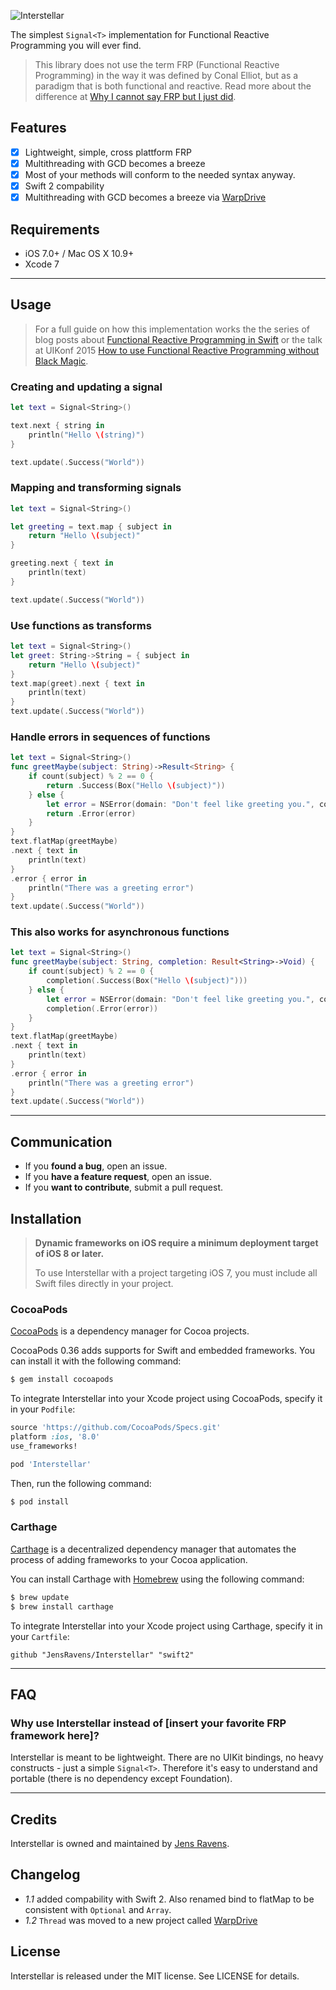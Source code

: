 ![Interstellar](https://raw.githubusercontent.com/JensRavens/Interstellar/assets/header.jpg)

The simplest `Signal<T>` implementation for Functional Reactive Programming you will ever find.

> This library does not use the term FRP (Functional Reactive Programming) in the way it was
> defined by Conal Elliot, but as a paradigm that is both functional and reactive. Read more
> about the difference at [Why I cannot say FRP but I just did](https://medium.com/@andrestaltz/why-i-cannot-say-frp-but-i-just-did-d5ffaa23973b).

## Features

- [x] Lightweight, simple, cross plattform FRP
- [x] Multithreading with GCD becomes a breeze
- [x] Most of your methods will conform to the needed syntax anyway.
- [x] Swift 2 compability
- [x] Multithreading with GCD becomes a breeze via [WarpDrive](https://github.com/jensravens/warpdrive)

## Requirements

- iOS 7.0+ / Mac OS X 10.9+
- Xcode 7

---

## Usage

> For a full guide on how this implementation works the the series of blog posts about
> [Functional Reactive Programming in Swift](http://jensravens.de/series/functional-reactive-programming-in-swift/)
> or the talk at UIKonf 2015 [How to use Functional Reactive Programming without Black Magic](http://jensravens.de/uikonf-talk/).

### Creating and updating a signal

```swift
let text = Signal<String>()

text.next { string in
    println("Hello \(string)")
}

text.update(.Success("World"))
```

### Mapping and transforming signals

```swift
let text = Signal<String>()

let greeting = text.map { subject in
    return "Hello \(subject)"
}

greeting.next { text in
    println(text)
}

text.update(.Success("World"))
```

### Use functions as transforms

```swift
let text = Signal<String>()
let greet: String->String = { subject in
    return "Hello \(subject)"
}
text.map(greet).next { text in
    println(text)
}
text.update(.Success("World"))
```

### Handle errors in sequences of functions

```swift
let text = Signal<String>()
func greetMaybe(subject: String)->Result<String> {
    if count(subject) % 2 == 0 {
        return .Success(Box("Hello \(subject)"))
    } else {
        let error = NSError(domain: "Don't feel like greeting you.", code: 401, userInfo: nil)
        return .Error(error)
    }
}
text.flatMap(greetMaybe)
.next { text in
    println(text)
}
.error { error in
    println("There was a greeting error")
}
text.update(.Success("World"))
```

### This also works for asynchronous functions

```swift
let text = Signal<String>()
func greetMaybe(subject: String, completion: Result<String>->Void) {
    if count(subject) % 2 == 0 {
        completion(.Success(Box("Hello \(subject)")))
    } else {
        let error = NSError(domain: "Don't feel like greeting you.", code: 401, userInfo: nil)
        completion(.Error(error))
    }
}
text.flatMap(greetMaybe)
.next { text in
    println(text)
}
.error { error in
    println("There was a greeting error")
}
text.update(.Success("World"))
```

---

## Communication

- If you **found a bug**, open an issue.
- If you **have a feature request**, open an issue.
- If you **want to contribute**, submit a pull request.

## Installation

> **Dynamic frameworks on iOS require a minimum deployment target of iOS 8 or later.**
>
> To use Interstellar with a project targeting iOS 7, you must include all Swift files directly in your project.

### CocoaPods

[CocoaPods](http://cocoapods.org) is a dependency manager for Cocoa projects.

CocoaPods 0.36 adds supports for Swift and embedded frameworks. You can install it with the following command:

```bash
$ gem install cocoapods
```

To integrate Interstellar into your Xcode project using CocoaPods, specify it in your `Podfile`:

```ruby
source 'https://github.com/CocoaPods/Specs.git'
platform :ios, '8.0'
use_frameworks!

pod 'Interstellar'
```

Then, run the following command:

```bash
$ pod install
```

### Carthage

[Carthage](https://github.com/Carthage/Carthage) is a decentralized dependency manager that automates the process of adding frameworks to your Cocoa application.

You can install Carthage with [Homebrew](http://brew.sh/) using the following command:

```bash
$ brew update
$ brew install carthage
```

To integrate Interstellar into your Xcode project using Carthage, specify it in your `Cartfile`:

```ogdl
github "JensRavens/Interstellar" "swift2"
```

---

## FAQ

### Why use Interstellar instead of [insert your favorite FRP framework here]?

Interstellar is meant to be lightweight. There are no UIKit bindings, no heavy constructs - just a simple `Signal<T>`. Therefore it's easy to understand and portable (there is no dependency except Foundation).

* * *

## Credits

Interstellar is owned and maintained by [Jens Ravens](http://jensravens.de).

## Changelog

- *1.1* added compability with Swift 2. Also renamed bind to flatMap to be consistent with `Optional` and `Array`.
- *1.2* `Thread` was moved to a new project called [WarpDrive](https://github.com/jensravens/warpdrive)

## License

Interstellar is released under the MIT license. See LICENSE for details.
